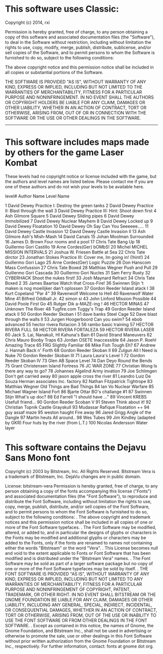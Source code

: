 # This software uses Classic:

Copyright (c) 2014, rxi


Permission is hereby granted, free of charge, to any person obtaining a copy of
this software and associated documentation files (the "Software"), to deal in
the Software without restriction, including without limitation the rights to
use, copy, modify, merge, publish, distribute, sublicense, and/or sell copies
of the Software, and to permit persons to whom the Software is furnished to do
so, subject to the following conditions:

The above copyright notice and this permission notice shall be included in all
copies or substantial portions of the Software.

THE SOFTWARE IS PROVIDED "AS IS", WITHOUT WARRANTY OF ANY KIND, EXPRESS OR
IMPLIED, INCLUDING BUT NOT LIMITED TO THE WARRANTIES OF MERCHANTABILITY,
FITNESS FOR A PARTICULAR PURPOSE AND NONINFRINGEMENT. IN NO EVENT SHALL THE
AUTHORS OR COPYRIGHT HOLDERS BE LIABLE FOR ANY CLAIM, DAMAGES OR OTHER
LIABILITY, WHETHER IN AN ACTION OF CONTRACT, TORT OR OTHERWISE, ARISING FROM,
OUT OF OR IN CONNECTION WITH THE SOFTWARE OR THE USE OR OTHER DEALINGS IN THE
SOFTWARE.

---------

# This software includes maps made by others for the game Laser Kombat

These levels had no copyright notice or license included with the game, but the authors and level names are listed below. Please contact me if you are one of these authors and do not wish your levels to be available here.

level#	Author Name			Level Name

1   David Dewey                   	Practice I: Destroy the green tanks
2   David Dewey                   	Practice II: Blast through the wall
3   David Dewey                   	Practice III: Hint: Shoot down first
4   Ash Gilmore                   	Square
5   David Dewey                   	Sliding pipes
6   David Dewey                   	Immobilized
7   David Dewey                   	Nuclear Mayhem
8   David Dewey                   	Locked up
9   David Dewey                   	Floatation
10  David Dewey                   	Oh Say Can You Seeeeee.....
11  David Dewey                   	Castle Invasion
12  David Dewey                   	Castle Invasion II
13  Ash Gilmore                   	Ash's Mish-Mash
14  David                         	Canals
15  Johan Moolman                 	Surrounded
16  James D. Brown                	Four rooms and a pool
17  Chris Tate                    	Bang Up
18  Guillermo Gori                	Castillo
19  Arne Cordes(Ger)              	bOMbS!
20  Michel MICHEL                 	MISSION INTERVALS
21  Joshua W. Friesen             	Battle at Sea
22  Chris Tate                    	dirctor
23  Jonathan Stokes               	Practice III: Cover me, Im going in! (!hint!)
24  Guillermo Gori                	Lago
25  Arne Cordes(Ger)              	Logic Puzzle
26  Don Hanscom                   	Mass Confussion
27  Chris Tate                    	Boxed
28  Matthias Wegner               	Push and Pull
29  Guillermo Gori                	Cascada
30  Guillermo Gori                	Nucles
31  Sam Ferry                     	Rusty
32  CYBERHACK                     	Shoot the nukes first!
33  Josh Maynard                  	Refract
34  Chris Tate                    	Boxed 2
35  James Baartse                 	Watch that Cross-Fire!
36  Swinnen Stijn                 	't maken is nog moeilijker dan't oplossen
37  Gordon Reeder                 	Island atack I
38  Kurt Copeland                 	"Par 4"
39  Ravenwolf                     	Welcome to Hell
40  Ravenwolf                     	Water Mine
41  Bilfred                       	Oddball Jr.
42  simon                         	si
43  John Linford                  	Mission Possible
44  David Poole                   	First Go
45  Rutger Dik                    	a-MAZE-ing !
46  HECTOR                        	MINAS
47  Unknown                       	The River
48  Tugfire.com                   	Tuggy's Trap
49  Gordon Reeder                 	Island atack II
50  Gordon Reeder                 	Skoban I
51  dave banks                    	Steel Cage
52  Dave                          	blast through the walls II
53  Jurgen Hoogerboord            	Can you swim?
54  ebob                          	advanced
55  hector rivera                 	flotacion 3
56  rambo                         	basic training
57  HECTOR RIVERA                 	FULL
58  HECTOR RIVERA                 	FORTALEZA
59  HECTOR RIVERA                 	LASER
60  Jack S. Lai, Nanakuli, HI     	Kahuna's Bain
61  David Strand                  	Maneuvers
62  Chris Mauro                   	Booby Traps
63  Jordan  OSETE                 	Inaccessible
64  Jason P. Roehl                	Amazing Trace
65  FRG                           	Slightly Familiar
66  Mike Fish                     	Tough Eh?
67  Andrew J. Hannah              	Back n' Forth
68  Gordon Reeder                 	Skoban II
69  Zulgun                        	All I Need is Nuke
70  Gordon Reeder                 	Skoban III
71  Laura                         	Laura's Level 1
72  Gordon Reeder                 	Skoban IV
73  Glen AB                       	Space Level
74  Dan Deyo                      	Round the Bends
75  Grant Christensen             	Island Fortress
76  JC                            	WAR ZONE
77  Christian Wong                	Is there any way to go?
78  Johannes Algelind             	Army invation
79  Joe Schlimgen                 	Don't get carried away
80  jason apple                   	cross the river
81  Leandro Luiz De Souza         	Herman associates Inc. factory
82  Nathan Fitzpatrick            	Tightrope
83  Matthias Wegner               	Old Things are Bad Things
84  Ian Vo                        	Nuclear Warfare
85  Michael Wagner                      Island Fort
86  Bjarte Ottar                  	BO's challange #1
87  Swinnen Stijn                 	What's up doc?
88  Ed Farrell                    	"I should have ..."
89  Vincent KREBS                 	Usefull friend...
90  Gordon Reeder                 	Scoban V
91  Steven                        	Think about it!
92  Christian Topnik              	Castle Grayskull
93  Mudassar Rafique              	Floatation ++
94  guy assaf                     	maze
95  weston haught                 	Fire away
96  Jared Grigg                   	Angle of the Dangle
97  Martin heuts                  	All around..
98  Wes                           	Tubes
99  Jim Kindley (adapted by GKR)  	Four huts by the river (from L.T.)
100 Nicolas Andersson             	Water layer

# This software contains the Dejavu Sans Mono font

Copyright (c) 2003 by Bitstream, Inc. All Rights Reserved. 
 Bitstream Vera is a trademark of Bitstream, Inc.
 DejaVu changes are in public domain.

License: bitstream-vera
 Permission is hereby granted, free of charge, to any person obtaining a copy
 of the fonts accompanying this license ("Fonts") and associated
 documentation files (the "Font Software"), to reproduce and distribute the
 Font Software, including without limitation the rights to use, copy, merge,
 publish, distribute, and/or sell copies of the Font Software, and to permit
 persons to whom the Font Software is furnished to do so, subject to the
 following conditions:
 .
 The above copyright and trademark notices and this permission notice shall
 be included in all copies of one or more of the Font Software typefaces.
 .
 The Font Software may be modified, altered, or added to, and in particular
 the designs of glyphs or characters in the Fonts may be modified and
 additional glyphs or characters may be added to the Fonts, only if the fonts
 are renamed to names not containing either the words "Bitstream" or the word
 "Vera".
 .
 This License becomes null and void to the extent applicable to Fonts or Font
 Software that has been modified and is distributed under the "Bitstream
 Vera" names.
 .
 The Font Software may be sold as part of a larger software package but no
 copy of one or more of the Font Software typefaces may be sold by itself.
 .
 THE FONT SOFTWARE IS PROVIDED "AS IS", WITHOUT WARRANTY OF ANY KIND, EXPRESS
 OR IMPLIED, INCLUDING BUT NOT LIMITED TO ANY WARRANTIES OF MERCHANTABILITY,
 FITNESS FOR A PARTICULAR PURPOSE AND NONINFRINGEMENT OF COPYRIGHT, PATENT,
 TRADEMARK, OR OTHER RIGHT. IN NO EVENT SHALL BITSTREAM OR THE GNOME
 FOUNDATION BE LIABLE FOR ANY CLAIM, DAMAGES OR OTHER LIABILITY, INCLUDING
 ANY GENERAL, SPECIAL, INDIRECT, INCIDENTAL, OR CONSEQUENTIAL DAMAGES,
 WHETHER IN AN ACTION OF CONTRACT, TORT OR OTHERWISE, ARISING FROM, OUT OF
 THE USE OR INABILITY TO USE THE FONT SOFTWARE OR FROM OTHER DEALINGS IN THE
 FONT SOFTWARE.
 .
 Except as contained in this notice, the names of Gnome, the Gnome
 Foundation, and Bitstream Inc., shall not be used in advertising or
 otherwise to promote the sale, use or other dealings in this Font Software
 without prior written authorization from the Gnome Foundation or Bitstream
 Inc., respectively. For further information, contact: fonts at gnome dot
 org.

